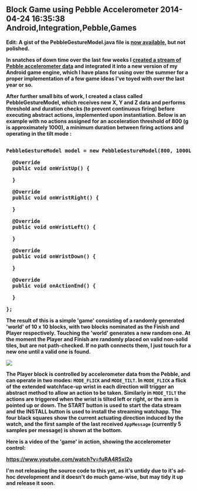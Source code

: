 Block Game using Pebble Accelerometer
2014-04-24 16:35:38
Android,Integration,Pebble,Games
---

<strong>Edit: A gist of the PebbleGestureModel.java file is <a title="PGM" href="https://gist.github.com/C-D-Lewis/ba1349bb0ebdee76b0cf">now available</a>, but not polished.

In snatches of down time over the last few weeks I <a title="Streaming Pebble Accelerometer Data" href="http://ninedof.wordpress.com/2014/03/28/streaming-pebble-accelerometer-data/">created a stream of Pebble accelerometer data</a> and integrated it into a new version of my Android game engine, which I have plans for using over the summer for a proper implementation of a few game ideas I've toyed with over the last year or so.

After further small bits of work, I created a class called PebbleGestureModel, which receives new X, Y and Z data and performs threshold and duration checks (to prevent continuous firing) before executing abstract actions, implemented upon instantiation. Below is an example with no actions assigned for an acceleration threshold of 800 (g is approximately 1000), a minimum duration between firing actions and operating in the tilt mode :

<!-- language="java" -->
<pre><div class="code-block">
PebbleGestureModel model = new PebbleGestureModel(800, 1000L, PebbleGestureModel.MODE_TILT) {

  @Override
  public void onWristUp() {

  }

  @Override
  public void onWristRight() {

  }

  @Override
  public void onWristLeft() {

  }

  @Override
  public void onWristDown() {

  }

  @Override
  public void onActionEnd() {

  }

};
</div></pre>

The result of this is a simple 'game' consisting of a randomly generated 'world' of 10 x 10 blocks, with two blocks nominated as the Finish and Player respectively. Touching the 'world' generates a new random one. At the moment the Player and Finish are randomly placed on valid non-solid tiles, but are not path-checked. If no path connects them, I just touch for a new one until a valid one is found.

![](/assets/import/media/2014/04/screenshot_2014-04-22-01-48-53.png?w=545)

The Player block is controlled by accelerometer data from the Pebble, and can operate in two modes: <code>MODE_FLICK</code> and <code>MODE_TILT</code>. In <code>MODE_FLICK</code> a flick of the extended watchface-up wrist in each direction will trigger an abstract method to allow an action to be taken. Similarly in <code>MODE_TILT</code> the actions are triggered when the wrist is tilted left or right, or the arm is pointed up or down. The START button is used to start the data stream and the INSTALL button is used to install the streaming watchapp. The four black squares show the current actuating direction induced by the watch, and the first sample of the last received <code>AppMessage</code> (currently 5 samples per message) is shown at the bottom.

Here is a video of the 'game' in action, showing the accelerometer control:

https://www.youtube.com/watch?v=fuRA4R5xI2o

I'm not releasing the source code to this yet, as it's untidy due to it's ad-hoc development and it doesn't do much game-wise, but may tidy it up and release it soon.
